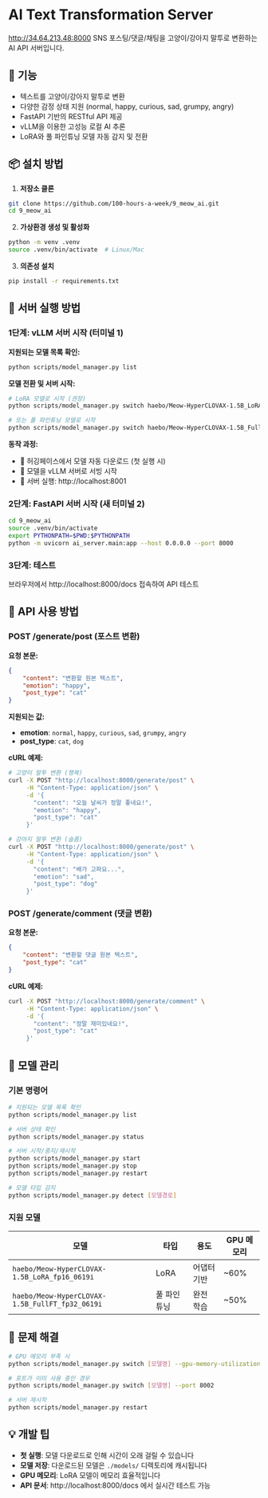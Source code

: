 # AI Text Transformation Server

http://34.64.213.48:8000
SNS 포스팅/댓글/채팅을 고양이/강아지 말투로 변환하는 AI API 서버입니다.

## 🎯 기능

- 텍스트를 고양이/강아지 말투로 변환
- 다양한 감정 상태 지원 (normal, happy, curious, sad, grumpy, angry)
- FastAPI 기반의 RESTful API 제공
- vLLM을 이용한 고성능 로컬 AI 추론
- LoRA와 풀 파인튜닝 모델 자동 감지 및 전환

## 📦 설치 방법

1. **저장소 클론**
```bash
git clone https://github.com/100-hours-a-week/9_meow_ai.git
cd 9_meow_ai
```

2. **가상환경 생성 및 활성화**
```bash
python -m venv .venv
source .venv/bin/activate  # Linux/Mac
```

3. **의존성 설치**
```bash
pip install -r requirements.txt
```

## 🚀 서버 실행 방법

### 1단계: vLLM 서버 시작 (터미널 1)

**지원되는 모델 목록 확인:**
```bash
python scripts/model_manager.py list
```

**모델 전환 및 서버 시작:**
```bash
# LoRA 모델로 시작 (권장)
python scripts/model_manager.py switch haebo/Meow-HyperCLOVAX-1.5B_LoRA_fp16_0619i

# 또는 풀 파인튜닝 모델로 시작
python scripts/model_manager.py switch haebo/Meow-HyperCLOVAX-1.5B_FullFT_fp32_0619i
```

**동작 과정:**
- 🔽 허깅페이스에서 모델 자동 다운로드 (첫 실행 시)
- 🔧 모델을 vLLM 서버로 서빙 시작
- 🚀 서버 실행: http://localhost:8001

### 2단계: FastAPI 서버 시작 (새 터미널 2)
```bash
cd 9_meow_ai
source .venv/bin/activate
export PYTHONPATH=$PWD:$PYTHONPATH
python -m uvicorn ai_server.main:app --host 0.0.0.0 --port 8000
```

### 3단계: 테스트
브라우저에서 http://localhost:8000/docs 접속하여 API 테스트

## 📖 API 사용 방법

### POST /generate/post (포스트 변환)

**요청 본문:**
```json
{
    "content": "변환할 원본 텍스트",
    "emotion": "happy",
    "post_type": "cat"
}
```

**지원되는 값:**
- **emotion**: `normal`, `happy`, `curious`, `sad`, `grumpy`, `angry`
- **post_type**: `cat`, `dog`

**cURL 예제:**
```bash
# 고양이 말투 변환 (행복)
curl -X POST "http://localhost:8000/generate/post" \
     -H "Content-Type: application/json" \
     -d '{
       "content": "오늘 날씨가 정말 좋네요!",
       "emotion": "happy",
       "post_type": "cat"
     }'

# 강아지 말투 변환 (슬픔)
curl -X POST "http://localhost:8000/generate/post" \
     -H "Content-Type: application/json" \
     -d '{
       "content": "배가 고파요...",
       "emotion": "sad",
       "post_type": "dog"
     }'
```

### POST /generate/comment (댓글 변환)

**요청 본문:**
```json
{
    "content": "변환할 댓글 원본 텍스트",
    "post_type": "cat"
}
```

**cURL 예제:**
```bash
curl -X POST "http://localhost:8000/generate/comment" \
     -H "Content-Type: application/json" \
     -d '{
       "content": "정말 재미있네요!",
       "post_type": "cat"
     }'
```

## 🔧 모델 관리

### 기본 명령어
```bash
# 지원되는 모델 목록 확인
python scripts/model_manager.py list

# 서버 상태 확인
python scripts/model_manager.py status

# 서버 시작/중지/재시작
python scripts/model_manager.py start
python scripts/model_manager.py stop
python scripts/model_manager.py restart

# 모델 타입 감지
python scripts/model_manager.py detect [모델경로]
```

### 지원 모델

| 모델 | 타입 | 용도 | GPU 메모리 |
|------|------|------|-----------|
| `haebo/Meow-HyperCLOVAX-1.5B_LoRA_fp16_0619i` | LoRA | 어댑터 기반 | ~60% |
| `haebo/Meow-HyperCLOVAX-1.5B_FullFT_fp32_0619i` | 풀 파인튜닝 | 완전 학습 | ~50% |

## 🐛 문제 해결

```bash
# GPU 메모리 부족 시
python scripts/model_manager.py switch [모델명] --gpu-memory-utilization 0.6

# 포트가 이미 사용 중인 경우
python scripts/model_manager.py switch [모델명] --port 8002

# 서버 재시작
python scripts/model_manager.py restart
```

## 💡 개발 팁

- **첫 실행**: 모델 다운로드로 인해 시간이 오래 걸릴 수 있습니다
- **모델 저장**: 다운로드된 모델은 `./models/` 디렉토리에 캐시됩니다
- **GPU 메모리**: LoRA 모델이 메모리 효율적입니다
- **API 문서**: http://localhost:8000/docs 에서 실시간 테스트 가능